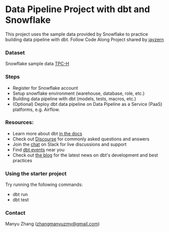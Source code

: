 # Data Pipeline Project with dbt and Snowflake
This project uses the sample data provided by Snowflake to practice building data pipeline with dbt. Follow Code Along Project shared by [jayzern](https://www.youtube.com/@jayzern)

### Dataset
Snowflake sample data [TPC-H](https://docs.snowflake.com/en/user-guide/sample-data-tpch)

### Steps
- Register for Snowflake account
- Setup snowflake environment (warehouse, database, role, etc.)
- Building data pipeline with dbt (models, tests, macros, etc.)
- (Optional) Deploy dbt data pipeline on Data Pipeline as a Service (PaaS) platforms, e.g. Airflow.

### Resources:
- Learn more about dbt [in the docs](https://docs.getdbt.com/docs/introduction)
- Check out [Discourse](https://discourse.getdbt.com/) for commonly asked questions and answers
- Join the [chat](https://community.getdbt.com/) on Slack for live discussions and support
- Find [dbt events](https://events.getdbt.com) near you
- Check out [the blog](https://blog.getdbt.com/) for the latest news on dbt's development and best practices

### Using the starter project
Try running the following commands:
- dbt run
- dbt test

### Contact
Manyu Zhang (zhangmanyuzmy@gmail.com)
